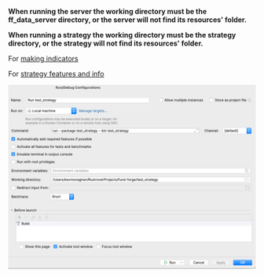 
**When running the server the working directory must be the ff_data_server directory, or the server will not find its resources' folder.**

**When running a strategy the working directory must be the strategy directory, or the strategy will not find its resources' folder.**

For  [making indicators](/ff_standard_lib/src/strategies/indicators/INDICATORS_README.md)

For [strategy features and info](/ff_standard_lib/src/strategies/STRATEGIES_README.md)

![strategyrunconfig.png](../misc/strategyrunconfig.png)

